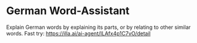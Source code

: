 # German Word-Assistant
Explain German words by explaining its parts, or by relating to other similar words. 
Fast try: https://illa.ai/ai-agent/ILAfx4p1C7vO/detail
